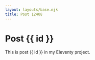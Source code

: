 ```yaml
---
layout: layouts/base.njk
title: Post 12408
---
```


# Post {{ id }}

This is post {{ id }} in my Eleventy project.
